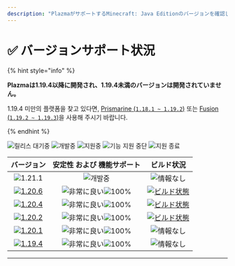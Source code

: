 ```yaml
---
description: "PlazmaがサポートするMinecraft: Java Editionのバージョンを確認してください。"
---
```


# ✅ バージョンサポート状況

{% hint style="info" %}

**Plazmaは1.19.4以降に開発され、1.19.4未満のバージョンは開発されていません。**

1.19.4 미만의 플랫폼을 찾고 있다면, [Prismarine (`1.18.1 ~ 1.19.2`)](https://github.com/PrismarineTeam/Prismarine) 또는 [Fusion (`1.19.2 ~ 1.19.3`)](https://github.com/RuinedTechnologyUnify/Fusion)을 사용해 주시기 바랍니다.

{% endhint %}

[wtr]: https://badge.plazmamc.org/0/릴리스%20대기중
[idv]: https://badge.plazmamc.org/1/개발中
[atv]: https://badge.plazmamc.org/2/サポート中
[fse]: https://badge.plazmamc.org/6/機能サポート中止
[eol]: https://badge.plazmamc.org/4/サポート終了
[ukn]: https://badge.plazmamc.org/0/情報なし
[vgd]: https://badge.plazmamc.org/1/非常に良い
[mid]: https://badge.plazmamc.org/6/通常
[100]: https://badge.plazmamc.org/percent/100

![릴리스 대기중][wtr] ![개발중][idv] ![지원중][atv] ![기능 지원 중단][fse] ![지원 종료][eol]

|                                       バージョン                                       |    安定性    および    機能サポート   |                                              ビルド状況                                             |
| :-------------------------------------------------------------------------------: | :-----------------------: | :--------------------------------------------------------------------------------------------: |
|                    ![1.21.1](https://badge.plazmamc.org/0/1.21)                   |        ![개발중][idv]        |                                          ![情報なし][ukn]                                          |
| [![1.20.6](https://badge.plazmamc.org/2/1.20.6)](https://git.plazmamc.org/1.20.6) | ![非常に良い][vgd]![100%][100] | [![ビルド状態](https://build.plazmamc.org/1.20.6)](https://build.plazmamc.org/1.20.6?redirect=true) |
| [![1.20.4](https://badge.plazmamc.org/6/1.20.4)](https://git.plazmamc.org/1.20.4) | ![非常に良い][vgd]![100%][100] | [![ビルド状態](https://build.plazmamc.org/1.20.4)](https://build.plazmamc.org/1.20.4?redirect=true) |
| [![1.20.2](https://badge.plazmamc.org/4/1.20.2)](https://git.plazmamc.org/1.20.2) | ![非常に良い][vgd]![100%][100] | [![ビルド状態](https://build.plazmamc.org/1.20.2)](https://build.plazmamc.org/1.20.2?redirect=true) |
| [![1.20.1](https://badge.plazmamc.org/4/1.20.1)](https://git.plazmamc.org/1.20.1) | ![非常に良い][vgd]![100%][100] |                                          ![情報なし][ukn]                                          |
| [![1.19.4](https://badge.plazmamc.org/4/1.19.4)](https://git.plazmamc.org/1.19.4) | ![非常に良い][vgd]![100%][100] |                                          ![情報なし][ukn]                                          |

***
